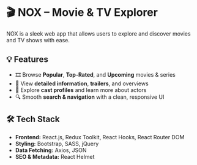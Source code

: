# 🎬 NOX – Movie & TV Explorer

NOX is a sleek web app that allows users to explore and discover movies and TV shows with ease.

## 💡 Features

- 🎞️ Browse **Popular**, **Top-Rated**, and **Upcoming** movies & series  
- 📖 View **detailed information**, **trailers**, and overviews  
- 👥 Explore **cast profiles** and learn more about actors  
- 🔍 Smooth **search & navigation** with a clean, responsive UI  

## 🛠️ Tech Stack

- **Frontend:** React.js, Redux Toolkit, React Hooks, React Router DOM  
- **Styling:** Bootstrap, SASS, jQuery  
- **Data Fetching:** Axios, JSON  
- **SEO & Metadata:** React Helmet
